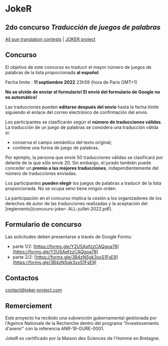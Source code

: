 # JokeR

## 2do concurso *Traducción de juegos de palabras*


[All pun translation contests](../index) | [JOKER project](../../clef-2022/index)
<br>

## Concurso

El objetivo de este concurso es traducir el mayor número de juegos de palabras de la lista proporcionada **al español**. 

Fecha limite : **11 septiembre 2022** 23h59 (hora de Paris GMT+1)

**No se olvide de enviar el formulario! El envió del formulario de Google no es automático!**

Las traducciones pueden **editarse después del envío** hasta la fecha límite siguiendo el enlace del correo electrónico de confirmación del envío.

Los participantes se clasificarán según el **número de traducciones válidas**. La traducción de un juego de palabras se considera una traducción válida si:
- conserva el campo semántico del texto original;
- contiene una forma de juego de palabras.   

Por ejemplo, la persona que envíe 50 traducciones válidas se clasificará por delante de la que sólo envíe 20. Sin embargo, el jurado también puede conceder un **premio a las mejores traducciones**, independientemente del número de traducciones enviadas.

Los participantes **pueden elegir** los juegos de palabras a traducir de la lista proporcionada. No se ocupa seno tiene ningún orden. 

La participación en el concurso implica la cesión a los organizadores de los derechos de autor de las traducciones realizadas y la aceptación del [reglemento](concours-joker- ALL-juillet-2022.pdf).


## Formulario de concurso

Las solicitudes deben presentarse a través de Google Forms: 
* parte 1/2: [https://forms.gle/Y2USAqfzzCAQgoa78](https://forms.gle/Y2USAqfzzCAQgoa78)    
* parte 2/2: [https://forms.gle/3B4zNSgk3xxS1FsE9](https://forms.gle/3B4zNSgk3xxS1FsE9)    


## Contactos
[contact@joker-project.com](mailto:contact@joker-project.com)

## Remerciement
Este proyecto ha recibido una subvención gubernamental gestionada por l'Agence Nationale de la Recherche dentro del programa “Investissements d'avenir” con la referencia ANR-19-GURE-0001.

JokeR es certificado por la Maison des Sciences de l'Homme en Bretagne.
